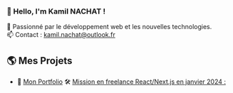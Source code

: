 ### 👋 Hello, I'm Kamil NACHAT !
🚀 Passionné par le développement web et les nouvelles technologies.  
📫 Contact : [kamil.nachat@outlook.fr](mailto:kamil.nachat@outlook.fr)  

## 🌎 Mes Projets
- 🔗 [Mon Portfolio](https://kamil-nachat.fr/)
 🛠️ [Mission en freelance React/Next.js en janvier 2024 :]([https://github.com/H2N](https://h2n-auto.fr/))


<!--
**Kv1k/Kv1k** is a ✨ _special_ ✨ repository because its `README.md` (this file) appears on your GitHub profile.

Here are some ideas to get you started:

- 🔭 I’m currently working on ...
- 🌱 I’m currently learning ...
- 👯 I’m looking to collaborate on ...
- 🤔 I’m looking for help with ...
- 💬 Ask me about ...
- 📫 How to reach me: ...
- 😄 Pronouns: ...
- ⚡ Fun fact: ...
-->

